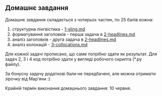 ## Домашнє завдання

Домашнє завдання складається з чотирьох частин, по 25 балів кожна:
1. структурна лінгвістика - [1-sling.md](1-sling.md)
2. форматування заголовків - перша задача в [2-headlines.md](2-headlines.md)
3. аналіз заголовків - друга задача в [2-headlines.md](2-headlines.md)
4. аналіз колокацій - [3-collocations.md](3-collocations.md)

Для кожної задачі прописано, що саме потрібно здати як результат. Для задач 2, 3 і 4 код потрібно здати у вигляді робочого скрипта (*.py файлу).

За бонусну задачу додаткові бали не передбачені, але можна отримати зірочку від Мар'яни :)

Крайній термін виконання домашнього завдання: 10 червня.
